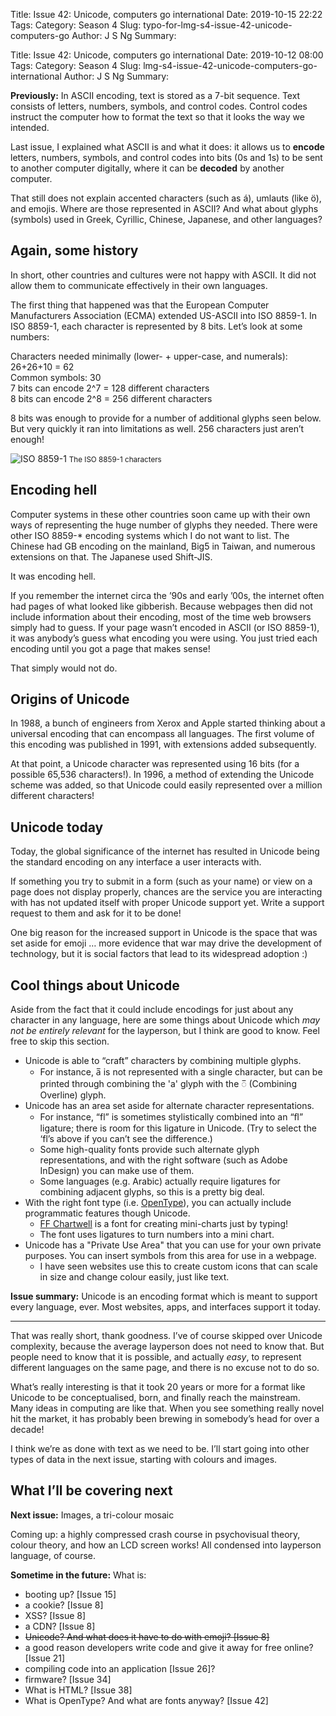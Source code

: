 Title: Issue 42: Unicode, computers go international
Date: 2019-10-15 22:22
Tags: 
Category: Season 4
Slug: typo-for-lmg-s4-issue-42-unicode-computers-go
Author: J S Ng
Summary: 

Title: Issue 42: Unicode, computers go international
Date: 2019-10-12 08:00
Tags: 
Category: Season 4
Slug: lmg-s4-issue-42-unicode-computers-go-international
Author: J S Ng
Summary: 

**Previously:** In ASCII encoding, text is stored as a 7-bit sequence. Text consists of letters, numbers, symbols, and control codes. Control codes instruct the computer how to format the text so that it looks the way we intended.

Last issue, I explained what ASCII is and what it does: it allows us to **encode** letters, numbers, symbols, and control codes into bits (0s and 1s) to be sent to another computer digitally, where it can be **decoded** by another computer.

That still does not explain accented characters (such as á), umlauts (like ö), and emojis. Where are those represented in ASCII? And what about glyphs (symbols) used in Greek, Cyrillic, Chinese, Japanese, and other languages?

## Again, some history

In short, other countries and cultures were not happy with ASCII. It did not allow them to communicate effectively in their own languages.

The first thing that happened was that the European Computer Manufacturers Association (ECMA) extended US-ASCII into ISO 8859-1. In ISO 8859-1, each character is represented by 8 bits. Let’s look at some numbers:

Characters needed minimally (lower- + upper-case, and numerals): 26+26+10 = 62  
Common symbols: 30  
7 bits can encode 2^7 = 128 different characters  
8 bits can encode 2^8 = 256 different characters

8 bits was enough to provide for a number of additional glyphs seen below. But very quickly it ran into limitations as well. 256 characters just aren’t enough!


![ISO 8859-1](https://upload.wikimedia.org/wikipedia/commons/thumb/a/ac/Latin-1-infobox.svg/800px-Latin-1-infobox.svg.png)
<small>The ISO 8859-1 characters</small>


## Encoding hell

Computer systems in these other countries soon came up with their own ways of representing the huge number of glyphs they needed. There were other ISO 8859-* encoding systems which I do not want to list. The Chinese had GB encoding on the mainland, Big5 in Taiwan, and numerous extensions on that. The Japanese used Shift-JIS.

It was encoding hell.

If you remember the internet circa the ’90s and early ’00s, the internet often had pages of what looked like gibberish. Because webpages then did not include information about their encoding, most of the time web browsers simply had to guess. If your page wasn’t encoded in ASCII (or ISO 8859-1), it was anybody’s guess what encoding you were using. You just tried each encoding until you got a page that makes sense!

That simply would not do.

## Origins of Unicode

In 1988, a bunch of engineers from Xerox and Apple started thinking about a universal encoding that can encompass all languages. The first volume of this encoding was published in 1991, with extensions added subsequently.

At that point, a Unicode character was represented using 16 bits (for a possible 65,536 characters!). In 1996, a method of extending the Unicode scheme was added, so that Unicode could easily represented over a million different characters!

## Unicode today

Today, the global significance of the internet has resulted in Unicode being the standard encoding on any interface a user interacts with.

If something you try to submit in a form (such as your name) or view on a page does not display properly, chances are the service you are interacting with has not updated itself with proper Unicode support yet. Write a support request to them and ask for it to be done!

One big reason for the increased support in Unicode is the space that was set aside for emoji … more evidence that war may drive the development of technology, but it is social factors that lead to its widespread adoption :)

## Cool things about Unicode

Aside from the fact that it could include encodings for just about any character in any language, here are some things about Unicode which _may not be entirely relevant_ for the layperson, but I think are good to know. Feel free to skip this section.

- Unicode is able to “craft” characters by combining multiple glyphs.
  - For instance, a&#773; is not represented with a single character, but can be printed through combining the 'a' glyph with the ◌̅  (Combining Overline) glyph.
- Unicode has an area set aside for alternate character representations.
  - For instance, “fl” is sometimes stylistically combined into an “ﬂ” ligature; there is room for this ligature in Unicode. (Try to select the ‘fl’s above if you can’t see the difference.)
  - Some high-quality fonts provide such alternate glyph representations, and with the right software (such as Adobe InDesign) you can make use of them.
  - Some languages (e.g. Arabic) actually require ligatures for combining adjacent glyphs, so this is a pretty big deal.
- With the right font type (i.e. [OpenType](https://en.wikipedia.org/wiki/OpenType)), you can actually include programmatic features though Unicode.
  - [FF Chartwell](https://typographica.org/typeface-reviews/chartwell/) is a font for creating mini-charts just by typing!
  - The font uses ligatures to turn numbers into a mini chart.
- Unicode has a "Private Use Area" that you can use for your own private purposes. You can insert symbols from this area for use in a webpage.
  - I have seen websites use this to create custom icons that can scale in size and change colour easily, just like text.

**Issue summary:** Unicode is an encoding format which is meant to support every language, ever. Most websites, apps, and interfaces support it today.

-----

That was really short, thank goodness. I’ve of course skipped over Unicode complexity, because the average layperson does not need to know that. But people need to know that it is possible, and actually _easy_, to represent different languages on the same page, and there is no excuse not to do so.

What’s really interesting is that it took 20 years or more for a format like Unicode to be conceptualised, born, and finally reach the mainstream. Many ideas in computing are like that. When you see something really novel hit the market, it has probably been brewing in somebody’s head for over a decade!

I think we’re as done with text as we need to be. I’ll start going into other types of data in the next issue, starting with colours and images.

## What I’ll be covering next

**Next issue:** Images, a tri-colour mosaic

Coming up: a highly compressed crash course in psychovisual theory, colour theory, and how an LCD screen works! All condensed into layperson language, of course.

**Sometime in the future:** What is:

- booting up? [Issue 15]
- a cookie? [Issue 8]
- XSS? [Issue 8]
- a CDN? [Issue 8]
- ~~Unicode? And what does it have to do with emoji? [Issue 8]~~
- a good reason developers write code and give it away for free online? [Issue 21]
- compiling code into an application [Issue 26]?
- firmware? [Issue 34]
- What is HTML? [Issue 38]
- What is OpenType? And what are fonts anyway? [Issue 42]
